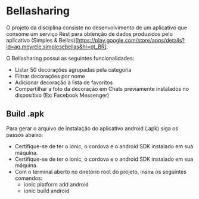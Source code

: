 # Bellasharing

O projeto da disciplina consiste no desenvolvimento de um aplicativo
que consome um serviço Rest para obtenção de dados produzidos pelo
aplicativo (Simples & Bellas)[https://play.google.com/store/apps/details?id=ag.meyrele.simplesebellas&hl=pt_BR].

O Bellasharing possui as seguintes funcionalidades:
- Listar 50 decorações agrupadas pela categoria
- Filtrar decorações por nome
- Adicionar decoração à lista de favoritos
- Compartilhar a foto da decoração em Chats previamente instalados
no dispositivo (Ex: Facebook Messenger)

## Build .apk

Para gerar o arquivo de instalação do aplicativo android (.apk)
siga os passos abaixo:
- Certifique-se de ter o ionic, o cordova e o android SDK instalado em sua máquina.
- Certifique-se de ter o ionic, o cordova e o android SDK instalado em sua máquina.
- Com o terminal aberto no diretório root do projeto, insira os seguintes comandos:
	- ionic platform add android
	- ionic build android




